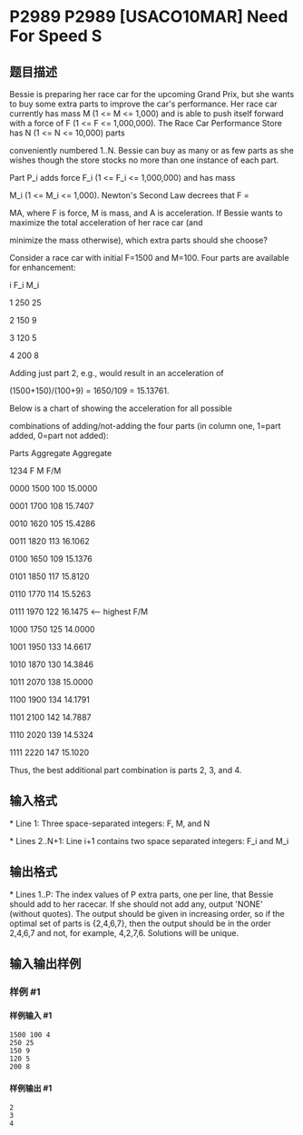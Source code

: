 # P2989 P2989 [USACO10MAR] Need For Speed S

## 题目描述

Bessie is preparing her race car for the upcoming Grand Prix, but she wants to buy some extra parts to improve the car's performance. Her race car currently has mass M (1 <= M <= 1,000) and is able to push itself forward with a force of F (1 <= F <= 1,000,000). The Race Car Performance Store has N (1 <= N <= 10,000) parts

conveniently numbered 1..N. Bessie can buy as many or as few parts as she wishes though the store stocks no more than one instance of each part.

Part P\_i adds force F\_i (1 <= F\_i <= 1,000,000) and has mass

M\_i (1 <= M\_i <= 1,000). Newton's Second Law decrees that F =

MA, where F is force, M is mass, and A is acceleration. If Bessie wants to maximize the total acceleration of her race car (and

minimize the mass otherwise), which extra parts should she choose?

Consider a race car with initial F=1500 and M=100. Four parts are available for enhancement:

i  F\_i  M\_i

1  250   25

2  150    9

3  120    5

4  200    8

Adding just part 2, e.g., would result in an acceleration of

(1500+150)/(100+9) = 1650/109 = 15.13761. 

Below is a chart of showing the acceleration for all possible 

combinations of adding/not-adding the four parts (in column one, 1=part added, 0=part not added): 

Parts   Aggregate   Aggregate

1234        F           M       F/M

0000      1500         100    15.0000

0001      1700         108    15.7407

0010      1620         105    15.4286

0011      1820         113    16.1062

0100      1650         109    15.1376

0101      1850         117    15.8120

0110      1770         114    15.5263

0111      1970         122    16.1475 <-- highest F/M 

1000      1750         125    14.0000

1001      1950         133    14.6617

1010      1870         130    14.3846

1011      2070         138    15.0000

1100      1900         134    14.1791

1101      2100         142    14.7887

1110      2020         139    14.5324

1111      2220         147    15.1020

Thus, the best additional part combination is parts 2, 3, and 4.


## 输入格式

\* Line 1: Three space-separated integers: F, M, and N

\* Lines 2..N+1: Line i+1 contains two space separated integers: F\_i and M\_i


## 输出格式

\* Lines 1..P: The index values of P extra parts, one per line, that Bessie should add to her racecar. If she should not add any, output 'NONE' (without quotes). The output should be given in increasing order, so if the optimal set of parts is {2,4,6,7}, then the output should be in the order 2,4,6,7 and not, for example, 4,2,7,6. Solutions will be unique.


## 输入输出样例

### 样例 #1

#### 样例输入 #1

```
1500 100 4 
250 25 
150 9 
120 5 
200 8
```

#### 样例输出 #1

```
2 
3 
4
```
